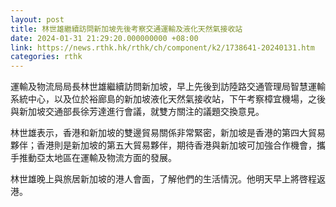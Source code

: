 ```yaml
---
layout: post
title: 林世雄繼續訪問新加坡先後考察交通運輸及液化天然氣接收站
date: 2024-01-31 21:29:20.000000000 +08:00
link: https://news.rthk.hk/rthk/ch/component/k2/1738641-20240131.htm
categories: rthk
---
```


運輸及物流局局長林世雄繼續訪問新加坡，早上先後到訪陸路交通管理局智慧運輸系統中心，以及位於裕廊島的新加坡液化天然氣接收站，下午考察樟宜機場，之後與新加坡交通部長徐芳達進行會議，就雙方關注的議題交換意見。

林世雄表示，香港和新加坡的雙邊貿易關係非常緊密，新加坡是香港的第四大貿易夥伴；香港則是新加坡的第五大貿易夥伴，期待香港與新加坡可加強合作機會，攜手推動亞太地區在運輸及物流方面的發展。

林世雄晚上與旅居新加坡的港人會面，了解他們的生活情況。他明天早上將啓程返港。
